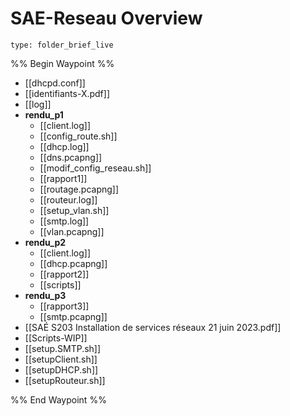 # SAE-Reseau Overview
 
```ccard
type: folder_brief_live
```
 
%% Begin Waypoint %%
- [[dhcpd.conf]]
- [[identifiants-X.pdf]]
- [[log]]
- **rendu_p1**
	- [[client.log]]
	- [[config_route.sh]]
	- [[dhcp.log]]
	- [[dns.pcapng]]
	- [[modif_config_reseau.sh]]
	- [[rapport1]]
	- [[routage.pcapng]]
	- [[routeur.log]]
	- [[setup_vlan.sh]]
	- [[smtp.log]]
	- [[vlan.pcapng]]
- **rendu_p2**
	- [[client.log]]
	- [[dhcp.pcapng]]
	- [[rapport2]]
	- [[scripts]]
- **rendu_p3**
	- [[rapport3]]
	- [[smtp.pcapng]]
- [[SAÉ S203 Installation de services réseaux 21 juin 2023.pdf]]
- [[Scripts-WIP]]
- [[setup.SMTP.sh]]
- [[setupClient.sh]]
- [[setupDHCP.sh]]
- [[setupRouteur.sh]]

%% End Waypoint %%
